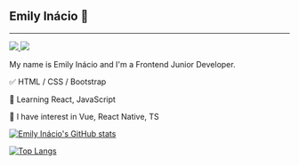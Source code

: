 ## Emily Inácio 👋
<hr>

<a href="https://www.instagram.com/emiinacio" alt="Instagram" target="_blank">
  <img src="https://img.shields.io/badge/-Instagram-DF0174?style=for-the-badge&labelColor=DF0174&logo=instagram&logoColor=white&link=https://www.instagram.com/emiinacio">
</a>
<a href="https://www.linkedin.com/emiinacio" alt="LinkedIn" target="_blank">
  <img src="https://img.shields.io/badge/LinkedIn-0077B5?style=for-the-badge&logo=linkedin&logoColor=white=https://www.linkedin.com/emiinacio">
</a>

My name is Emily Inácio and I'm a Frontend Junior Developer.
</br>

<p>✅ HTML / CSS / Bootstrap

<p>📕 Learning React, JavaScript 

<p>📖 I have interest in Vue, React Native, TS
 <br>
  
 [![Emily Inácio's GitHub stats](https://github-readme-stats.vercel.app/api?username=emiinacio&show_icons=true&theme=radical)](https://github.com/anuraghazra/github-readme-stats)

[![Top Langs](https://github-readme-stats.vercel.app/api/top-langs/?username=emiinacio&show_icons=true&theme=radical)](https://github.com/emiinacio/github-readme-stats)

